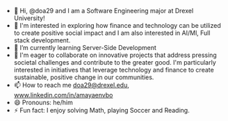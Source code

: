 - 👋 Hi, @doa29 and I am a Software Engineering major at Drexel University!
- 👀 I'm interested in exploring how finance and technology can be utilized to create positive social impact and I am also interested in AI/Ml, Full stack development. 
- 🌱 I’m currently learning Server-Side Development   
- 💞️ I'm eager to collaborate on innovative projects that address pressing societal challenges and contribute to the greater good. I'm particularly interested in initiatives that leverage technology and finance to create sustainable, positive change in our communities.
- 📫 How to reach me doa29@drexel.edu, www.linkedin.com/in/amayaenvbo
- 😄 Pronouns: he/him
- ⚡ Fun fact: I enjoy solving Math, playing Soccer and Reading.


<!---
doa29/doa29 is a ✨ special ✨ repository because its `README.md` (this file) appears on your GitHub profile.
You can click the Preview link to take a look at your changes.
--->
